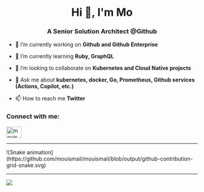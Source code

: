 <h1 align="center">Hi 👋, I'm Mo</h1>
<h3 align="center">A Senior Solution Architect @Github</h3>

- 🔭 I’m currently working on **Github and Github Enterprise**

- 🌱 I’m currently learning **Ruby, GraphQL**

- 👯 I’m looking to collaborate on **Kubernetes and Cloud Native projects**

- 💬 Ask me about **kubernetes, docker, Go, Prometheus, Github services (Actions, Copilot, etc.)**

- 📫 How to reach me **Twitter**

<h3 align="left">Connect with me:</h3>
<p align="left">
<a href="https://linkedin.com/in/mouismail" target="blank"><img align="center" src="https://raw.githubusercontent.com/rahuldkjain/github-profile-readme-generator/master/src/images/icons/Social/linked-in-alt.svg" alt="mouismail" height="30" width="40" /></a>
</p>

---

<div>
 ![Snake animation](https://github.com/mouismail/mouismail/blob/output/github-contribution-grid-snake.svg)
</div>

---

![](https://komarev.com/ghpvc/?username=mouismail&style=flat-square)
